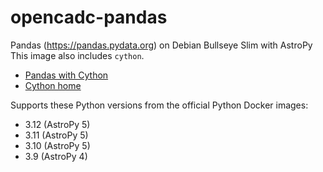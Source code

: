 # opencadc-pandas
Pandas (https://pandas.pydata.org) on Debian Bullseye Slim with AstroPy
This image also includes `cython`.

 - [Pandas with Cython](https://pandas.pydata.org/docs/user_guide/enhancingperf.html)
 - [Cython home](https://cython.org)

Supports these Python versions from the official
Python Docker images:

- 3.12 (AstroPy 5)
- 3.11 (AstroPy 5)
- 3.10 (AstroPy 5)
- 3.9 (AstroPy 4)
